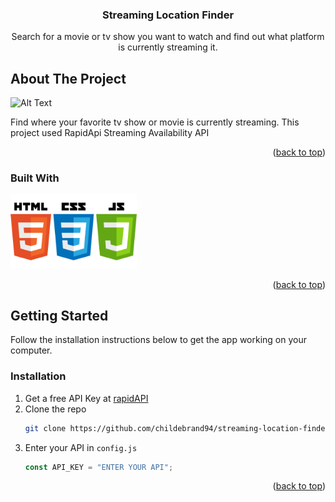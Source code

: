 <a name="readme-top"></a>

<h3 align="center">Streaming Location Finder</h3>

  <p align="center">
     Search for a movie or tv show you want to watch and find out what platform is currently streaming it. 
  </p>
</div>

<!-- ABOUT THE PROJECT -->

## About The Project

![Alt Text](readMe-Video/ReadMeDemo.gif)

Find where your favorite tv show or movie is currently streaming. This project used RapidApi Streaming Availability API

<p align="right">(<a href="#readme-top">back to top</a>)</p>

### Built With

<img width=40% src="images/built_with.png">

<p align="right">(<a href="#readme-top">back to top</a>)</p>

<!-- GETTING STARTED -->

## Getting Started

Follow the installation instructions below to get the app working on your computer.

### Installation

1. Get a free API Key at [rapidAPI](https://rapidapi.com/movie-of-the-night-movie-of-the-night-default/api/streaming-availability)
2. Clone the repo
   ```sh
   git clone https://github.com/childebrand94/streaming-location-finder.git
   ```
3. Enter your API in `config.js`
   ```js
   const API_KEY = "ENTER YOUR API";
   ```
   <p align="right">(<a href="#readme-top">back to top</a>)</p>
